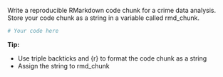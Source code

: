 Write a reproducible RMarkdown code chunk for a crime data analysis. Store your code chunk as a string in a variable called rmd_chunk.

```R
# Your code here
```

**Tip:**
- Use triple backticks and {r} to format the code chunk as a string
- Assign the string to rmd_chunk
